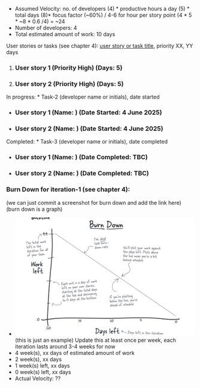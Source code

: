 * Assumed Velocity: no. of developers (4) * productive hours a day (5) * total days (8)* focus factor (~60%) / 4-6 for hour per story point
  (4 * 5 * ~8 * 0.6 /4) = ~24
* Number of developers: 4
* Total estimated amount of work: 10 days

User stories or tasks (see chapter 4): [user story or task title](./user_stories/user_story_01_title.md), priority XX, YY days 
1. ### User story 1 (Priority High) (Days: 5)
2. ### User story 2 (Priority High) (Days: 5)


In progress: * Task-2 (developer name or initials), date started
* ### User story 1 (Name: ) (Date Started: 4 June 2025)
* ### User story 2 (Name: ) (Date Started: 4 June 2025)


Completed: * Task-3 (developer name or initials), date completed
* ### User story 1 (Name: ) (Date Completed: TBC)
* ### User story 2 (Name: ) (Date Completed: TBC)


### Burn Down for iteration-1 (see chapter 4):
(we can just commit a screenshot for burn down and add the link here) (burn down is a graph)
* ![Example](burn_down_graphs/Burn_Down_Example.png) (this is just an example)
Update this at least once per week, each iteration lasts around 3-4 weeks for now 
* 4 week(s), xx days of estimated amount of work 
* 2 week(s), xx days
* 1 week(s) left, xx days
* 0 week(s) left, xx days
* Actual Velocity: ?? 